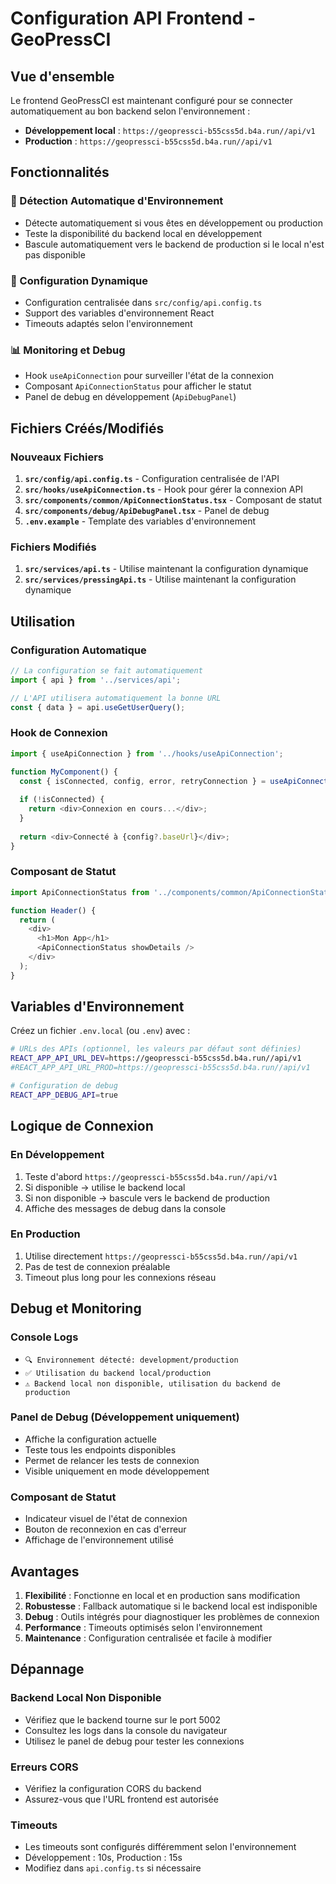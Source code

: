 # Configuration API Frontend - GeoPressCI

## Vue d'ensemble

Le frontend GeoPressCI est maintenant configuré pour se connecter automatiquement au bon backend selon l'environnement :

- **Développement local** : `https://geopressci-b55css5d.b4a.run//api/v1`
- **Production** : `https://geopressci-b55css5d.b4a.run//api/v1`

## Fonctionnalités

### 🔄 Détection Automatique d'Environnement
- Détecte automatiquement si vous êtes en développement ou production
- Teste la disponibilité du backend local en développement
- Bascule automatiquement vers le backend de production si le local n'est pas disponible

### 🔧 Configuration Dynamique
- Configuration centralisée dans `src/config/api.config.ts`
- Support des variables d'environnement React
- Timeouts adaptés selon l'environnement

### 📊 Monitoring et Debug
- Hook `useApiConnection` pour surveiller l'état de la connexion
- Composant `ApiConnectionStatus` pour afficher le statut
- Panel de debug en développement (`ApiDebugPanel`)

## Fichiers Créés/Modifiés

### Nouveaux Fichiers
1. **`src/config/api.config.ts`** - Configuration centralisée de l'API
2. **`src/hooks/useApiConnection.ts`** - Hook pour gérer la connexion API
3. **`src/components/common/ApiConnectionStatus.tsx`** - Composant de statut
4. **`src/components/debug/ApiDebugPanel.tsx`** - Panel de debug
5. **`.env.example`** - Template des variables d'environnement

### Fichiers Modifiés
1. **`src/services/api.ts`** - Utilise maintenant la configuration dynamique
2. **`src/services/pressingApi.ts`** - Utilise maintenant la configuration dynamique

## Utilisation

### Configuration Automatique
```typescript
// La configuration se fait automatiquement
import { api } from '../services/api';

// L'API utilisera automatiquement la bonne URL
const { data } = api.useGetUserQuery();
```

### Hook de Connexion
```typescript
import { useApiConnection } from '../hooks/useApiConnection';

function MyComponent() {
  const { isConnected, config, error, retryConnection } = useApiConnection();
  
  if (!isConnected) {
    return <div>Connexion en cours...</div>;
  }
  
  return <div>Connecté à {config?.baseUrl}</div>;
}
```

### Composant de Statut
```typescript
import ApiConnectionStatus from '../components/common/ApiConnectionStatus';

function Header() {
  return (
    <div>
      <h1>Mon App</h1>
      <ApiConnectionStatus showDetails />
    </div>
  );
}
```

## Variables d'Environnement

Créez un fichier `.env.local` (ou `.env`) avec :

```bash
# URLs des APIs (optionnel, les valeurs par défaut sont définies)
REACT_APP_API_URL_DEV=https://geopressci-b55css5d.b4a.run//api/v1
#REACT_APP_API_URL_PROD=https://geopressci-b55css5d.b4a.run//api/v1

# Configuration de debug
REACT_APP_DEBUG_API=true
```

## Logique de Connexion

### En Développement
1. Teste d'abord `https://geopressci-b55css5d.b4a.run//api/v1`
2. Si disponible → utilise le backend local
3. Si non disponible → bascule vers le backend de production
4. Affiche des messages de debug dans la console

### En Production
1. Utilise directement `https://geopressci-b55css5d.b4a.run//api/v1`
2. Pas de test de connexion préalable
3. Timeout plus long pour les connexions réseau

## Debug et Monitoring

### Console Logs
- `🔍 Environnement détecté: development/production`
- `✅ Utilisation du backend local/production`
- `⚠️ Backend local non disponible, utilisation du backend de production`

### Panel de Debug (Développement uniquement)
- Affiche la configuration actuelle
- Teste tous les endpoints disponibles
- Permet de relancer les tests de connexion
- Visible uniquement en mode développement

### Composant de Statut
- Indicateur visuel de l'état de connexion
- Bouton de reconnexion en cas d'erreur
- Affichage de l'environnement utilisé

## Avantages

1. **Flexibilité** : Fonctionne en local et en production sans modification
2. **Robustesse** : Fallback automatique si le backend local est indisponible
3. **Debug** : Outils intégrés pour diagnostiquer les problèmes de connexion
4. **Performance** : Timeouts optimisés selon l'environnement
5. **Maintenance** : Configuration centralisée et facile à modifier

## Dépannage

### Backend Local Non Disponible
- Vérifiez que le backend tourne sur le port 5002
- Consultez les logs dans la console du navigateur
- Utilisez le panel de debug pour tester les connexions

### Erreurs CORS
- Vérifiez la configuration CORS du backend
- Assurez-vous que l'URL frontend est autorisée

### Timeouts
- Les timeouts sont configurés différemment selon l'environnement
- Développement : 10s, Production : 15s
- Modifiez dans `api.config.ts` si nécessaire
